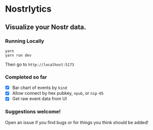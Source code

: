 # Nostrlytics

## Visualize your Nostr data.

### Running Locally

```
yarn
yarn run dev
```

Then go to `http://localhost:5173`

### Completed so far

- [x] Bar chart of events by `kind`
- [x] Allow connect by hex pubkey, `npub`, or `nip-05`
- [x] Get raw event data from UI

### Suggestions welcome!

Open an issue if you find bugs or for things you think should be added!

